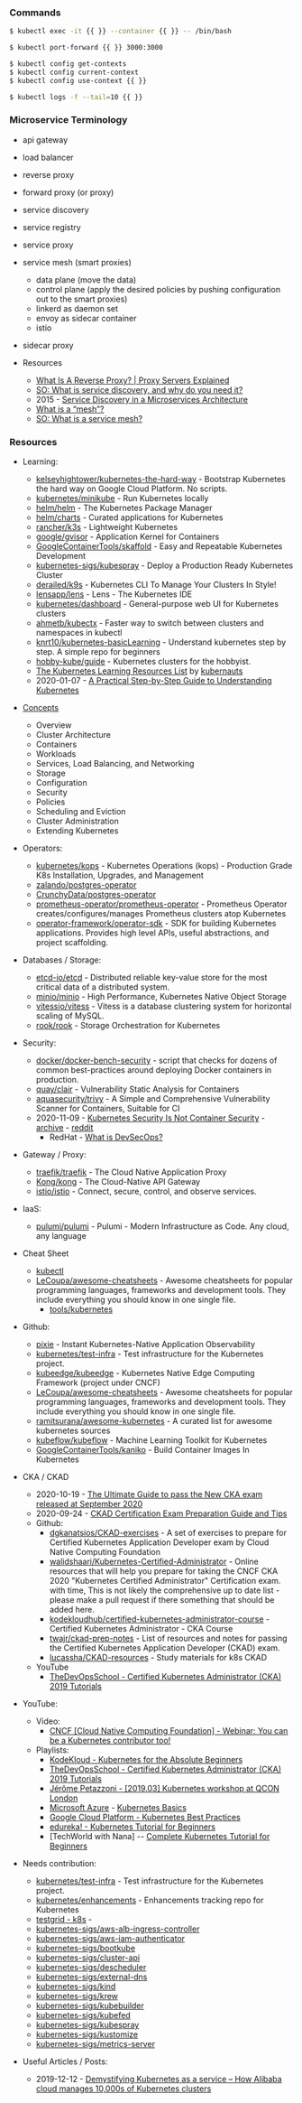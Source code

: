 ### Commands

```bash
$ kubectl exec -it {{ }} --container {{ }} -- /bin/bash

$ kubectl port-forward {{ }} 3000:3000

$ kubectl config get-contexts
$ kubectl config current-context
$ kubectl config use-context {{ }}

$ kubectl logs -f --tail=10 {{ }}
```

### Microservice Terminology

- api gateway
- load balancer
- reverse proxy
- forward proxy (or proxy)
- service discovery
- service registry
- service proxy
- service mesh (smart proxies)
    - data plane (move the data)
    - control plane (apply the desired policies by pushing configuration out to the smart proxies)
    - linkerd as daemon set
    - envoy as sidecar container
    - istio
- sidecar proxy

- Resources
    - [What Is A Reverse Proxy? | Proxy Servers Explained](https://www.cloudflare.com/learning/cdn/glossary/reverse-proxy/)
    - [SO: What is service discovery, and why do you need it?](https://stackoverflow.com/questions/37148836/what-is-service-discovery-and-why-do-you-need-it)
    - 2015 - [Service Discovery in a Microservices Architecture](https://www.nginx.com/blog/service-discovery-in-a-microservices-architecture/)
    - [What is a “mesh”?](https://devops.stackexchange.com/questions/5374/what-is-a-mesh)
    - [SO: What is a service mesh?](https://stackoverflow.com/questions/60150198/what-is-a-service-mesh)

### Resources

- Learning:
    - [kelseyhightower/kubernetes-the-hard-way](https://github.com/kelseyhightower/kubernetes-the-hard-way/) - Bootstrap Kubernetes the hard way on Google Cloud Platform. No scripts.
    - [kubernetes/minikube](https://github.com/kubernetes/minikube) - Run Kubernetes locally
    - [helm/helm](https://github.com/helm/helm) - The Kubernetes Package Manager
    - [helm/charts](https://github.com/helm/charts) - Curated applications for Kubernetes
    - [rancher/k3s](https://github.com/rancher/k3s) - Lightweight Kubernetes
    - [google/gvisor](https://github.com/google/gvisor) - Application Kernel for Containers
    - [GoogleContainerTools/skaffold](https://github.com/GoogleContainerTools/skaffold) - Easy and Repeatable Kubernetes Development
    - [kubernetes-sigs/kubespray](https://github.com/kubernetes-sigs/kubespray) - Deploy a Production Ready Kubernetes Cluster
    - [derailed/k9s](https://github.com/derailed/k9s) - Kubernetes CLI To Manage Your Clusters In Style!
    - [lensapp/lens](https://github.com/lensapp/lens) - Lens - The Kubernetes IDE
    - [kubernetes/dashboard](https://github.com/kubernetes/dashboard) - General-purpose web UI for Kubernetes clusters
    - [ahmetb/kubectx](https://github.com/ahmetb/kubectx) - Faster way to switch between clusters and namespaces in kubectl
    - [knrt10/kubernetes-basicLearning](https://github.com/knrt10/kubernetes-basicLearning/) - Understand kubernetes step by step. A simple repo for beginners
    - [hobby-kube/guide](https://github.com/hobby-kube/guide) - Kubernetes clusters for the hobbyist.
    - [The Kubernetes Learning Resources List](https://docs.google.com/spreadsheets/d/10NltoF_6y3mBwUzQ4bcQLQfCE1BWSgUDcJXy-Qp2JEU/) by [kubernauts](https://twitter.com/kubernauts)
    - 2020-01-07 - [A Practical Step-by-Step Guide to Understanding Kubernetes](https://medium.com/better-programming/a-practical-step-by-step-guide-to-understanding-kubernetes-d8be7f82e533)

- [Concepts](https://kubernetes.io/docs/concepts/)
    - Overview
    - Cluster Architecture
    - Containers
    - Workloads
    - Services, Load Balancing, and Networking
    - Storage
    - Configuration
    - Security
    - Policies
    - Scheduling and Eviction
    - Cluster Administration
    - Extending Kubernetes

- Operators:
    - [kubernetes/kops](https://github.com/kubernetes/kops) - Kubernetes Operations (kops) - Production Grade K8s Installation, Upgrades, and Management
    - [zalando/postgres-operator](https://github.com/zalando/postgres-operator)
    - [CrunchyData/postgres-operator](https://github.com/CrunchyData/postgres-operator)
    - [prometheus-operator/prometheus-operator](https://github.com/prometheus-operator/prometheus-operator) - Prometheus Operator creates/configures/manages Prometheus clusters atop Kubernetes
    - [operator-framework/operator-sdk](https://github.com/operator-framework/operator-sdk) - SDK for building Kubernetes applications. Provides high level APIs, useful abstractions, and project scaffolding.

- Databases / Storage:
    - [etcd-io/etcd](https://github.com/etcd-io/etcd) - Distributed reliable key-value store for the most critical data of a distributed system.
    - [minio/minio](https://github.com/minio/minio) - High Performance, Kubernetes Native Object Storage
    - [vitessio/vitess](https://github.com/vitessio/vitess) - Vitess is a database clustering system for horizontal scaling of MySQL.
    - [rook/rook](https://github.com/rook/rook) - Storage Orchestration for Kubernetes

- Security:
    - [docker/docker-bench-security](https://github.com/docker/docker-bench-security) - script that checks for dozens of common best-practices around deploying Docker containers in production.
    - [quay/clair](https://github.com/quay/clair) - Vulnerability Static Analysis for Containers
    - [aquasecurity/trivy](https://github.com/aquasecurity/trivy) - A Simple and Comprehensive Vulnerability Scanner for Containers, Suitable for CI
    - 2020-11-09 - [Kubernetes Security Is Not Container Security](https://blog.alcide.io/kubernetes-security-is-not-container-security) - [archive](https://web.archive.org/web/20201122212942/https://blog.alcide.io/kubernetes-security-is-not-container-security) - [reddit](https://www.reddit.com/r/netsec/comments/jsvc6f/kubernetes_security_is_not_container_security/)
        - RedHat - [What is DevSecOps?](https://www.redhat.com/en/topics/devops/what-is-devsecops)

- Gateway / Proxy:
    - [traefik/traefik](https://github.com/traefik/traefik) - The Cloud Native Application Proxy
    - [Kong/kong](https://github.com/Kong/kong) - The Cloud-Native API Gateway
    - [istio/istio](https://github.com/istio/istio) - Connect, secure, control, and observe services.

- IaaS:
    - [pulumi/pulumi](https://github.com/pulumi/pulumi) - Pulumi - Modern Infrastructure as Code. Any cloud, any language

- Cheat Sheet
    - [kubectl](https://kubernetes.io/docs/reference/kubectl/cheatsheet/)
    - [LeCoupa/awesome-cheatsheets](https://github.com/LeCoupa/awesome-cheatsheets) - Awesome cheatsheets for popular programming languages, frameworks and development tools. They include everything you should know in one single file.
        - [tools/kubernetes](https://github.com/LeCoupa/awesome-cheatsheets/blob/master/tools/kubernetes.md)

- Github:
    - [pixie](https://github.com/pixie-labs/pixie) - Instant Kubernetes-Native Application Observability
    - [kubernetes/test-infra](https://github.com/kubernetes/test-infra) - Test infrastructure for the Kubernetes project.
    - [kubeedge/kubeedge](https://github.com/kubeedge/kubeedge) - Kubernetes Native Edge Computing Framework (project under CNCF)
    - [LeCoupa/awesome-cheatsheets](https://github.com/LeCoupa/awesome-cheatsheets) - Awesome cheatsheets for popular programming languages, frameworks and development tools. They include everything you should know in one single file.
    - [ramitsurana/awesome-kubernetes](https://github.com/ramitsurana/awesome-kubernetes) - A curated list for awesome kubernetes sources
    - [kubeflow/kubeflow](https://github.com/kubeflow/kubeflow) - Machine Learning Toolkit for Kubernetes
    - [GoogleContainerTools/kaniko](https://github.com/GoogleContainerTools/kaniko) - Build Container Images In Kubernetes
- CKA / CKAD
    - 2020-10-19 - [The Ultimate Guide to pass the New CKA exam released at September 2020](https://www.reddit.com/r/kubernetes/comments/jdzv77/the_ultimate_guide_to_pass_the_new_cka_exam/)
    - 2020-09-24 - [CKAD Certification Exam Preparation Guide and Tips](https://kloudnative.blogspot.com/2020/09/ckad-certification-exam-preparation.html)
    - Github:
        - [dgkanatsios/CKAD-exercises](https://github.com/dgkanatsios/CKAD-exercises) - A set of exercises to prepare for Certified Kubernetes Application Developer exam by Cloud Native Computing Foundation
        - [walidshaari/Kubernetes-Certified-Administrator](https://github.com/walidshaari/Kubernetes-Certified-Administrator) - Online resources that will help you prepare for taking the CNCF CKA 2020 "Kubernetes Certified Administrator" Certification exam. with time, This is not likely the comprehensive up to date list - please make a pull request if there something that should be added here.
        - [kodekloudhub/certified-kubernetes-administrator-course](https://github.com/kodekloudhub/certified-kubernetes-administrator-course) - Certified Kubernetes Administrator - CKA Course
        - [twajr/ckad-prep-notes](https://github.com/twajr/ckad-prep-notes) - List of resources and notes for passing the Certified Kubernetes Application Developer (CKAD) exam.
        - [lucassha/CKAD-resources](https://github.com/lucassha/CKAD-resources) - Study materials for k8s CKAD
    - YouTube
        - [TheDevOpsSchool - Certified Kubernetes Administrator (CKA) 2019 Tutorials](https://www.youtube.com/playlist?list=PLDhScTEBdP8wE9gl8PkZu5dfHSCNI0UvL)

- YouTube:
    - Video:
        - [CNCF [Cloud Native Computing Foundation] - Webinar: You can be a Kubernetes contributor too!](https://www.youtube.com/watch?v=o68ff5NokR8)
    - Playlists:
        - [KodeKloud - Kubernetes for the Absolute Beginners](https://www.youtube.com/playlist?list=PL2We04F3Y_43dAehLMT5GxJhtk3mJtkl5)
        - [TheDevOpsSchool - Certified Kubernetes Administrator (CKA) 2019 Tutorials](https://www.youtube.com/playlist?list=PLDhScTEBdP8wE9gl8PkZu5dfHSCNI0UvL)
        - [Jérôme Petazzoni - [2019.03] Kubernetes workshop at QCON London](https://www.youtube.com/playlist?list=PLBAFXs0YjviJwCoxSUkUPhsSxDJzpZbJd)
        - [Microsoft Azure](https://www.youtube.com/c/MicrosoftAzure) - [Kubernetes Basics](https://www.youtube.com/playlist?list=PLLasX02E8BPCrIhFrc_ZiINhbRkYMKdPT)
        - [Google Cloud Platform - Kubernetes Best Practices](https://www.youtube.com/playlist?list=PLIivdWyY5sqL3xfXz5xJvwzFW_tlQB_GB)
        - [edureka! - Kubernetes Tutorial for Beginners](https://www.youtube.com/playlist?list=PL9ooVrP1hQOF907pPru97cKY9nKwOrDTP)
        - [TechWorld with Nana] -- [Complete Kubernetes Tutorial for Beginners](https://www.youtube.com/playlist?list=PLy7NrYWoggjziYQIDorlXjTvvwweTYoNC)

- Needs contribution:
    - [kubernetes/test-infra](https://github.com/kubernetes/test-infra) - Test infrastructure for the Kubernetes project.
    - [kubernetes/enhancements](https://github.com/kubernetes/enhancements) - Enhancements tracking repo for Kubernetes
    - [testgrid - k8s](https://testgrid.k8s.io/) -
    - [kubernetes-sigs/aws-alb-ingress-controller](https://github.com/kubernetes-sigs/aws-alb-ingress-controller)
    - [kubernetes-sigs/aws-iam-authenticator](https://github.com/kubernetes-sigs/aws-iam-authenticator)
    - [kubernetes-sigs/bootkube](https://github.com/kubernetes-sigs/bootkube)
    - [kubernetes-sigs/cluster-api](https://github.com/kubernetes-sigs/cluster-api)
    - [kubernetes-sigs/descheduler](https://github.com/kubernetes-sigs/descheduler)
    - [kubernetes-sigs/external-dns](https://github.com/kubernetes-sigs/external-dns)
    - [kubernetes-sigs/kind](https://github.com/kubernetes-sigs/kind)
    - [kubernetes-sigs/krew](https://github.com/kubernetes-sigs/krew)
    - [kubernetes-sigs/kubebuilder](https://github.com/kubernetes-sigs/kubebuilder)
    - [kubernetes-sigs/kubefed](https://github.com/kubernetes-sigs/kubefed)
    - [kubernetes-sigs/kubespray](https://github.com/kubernetes-sigs/kubespray)
    - [kubernetes-sigs/kustomize](https://github.com/kubernetes-sigs/kustomize)
    - [kubernetes-sigs/metrics-server](https://github.com/kubernetes-sigs/metrics-server)


- Useful Articles / Posts:
    - 2019-12-12 - [Demystifying Kubernetes as a service – How Alibaba cloud manages 10,000s of Kubernetes clusters](https://www.cncf.io/blog/2019/12/12/demystifying-kubernetes-as-a-service-how-does-alibaba-cloud-manage-10000s-of-kubernetes-clusters/)
